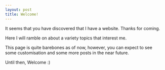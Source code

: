```yaml
---
layout: post
title: Welcome!
---
```

It seems that you have discovered that I have a website. Thanks for coming.

Here I will ramble on about a variety topics that interest me.

This page is quite barebones as of now, however, you can expect to see some customisation and some more posts in the near future. 

Until then, Welcome :)